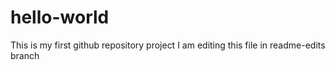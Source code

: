 # hello-world
This is my first github repository project 
I am editing this file in readme-edits branch
